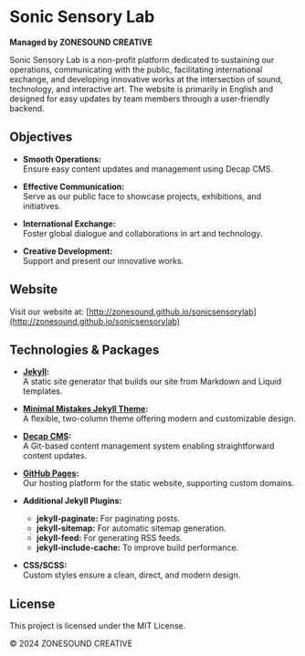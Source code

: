 # Sonic Sensory Lab

**Managed by ZONESOUND CREATIVE**

Sonic Sensory Lab is a non-profit platform dedicated to sustaining our operations, communicating with the public, facilitating international exchange, and developing innovative works at the intersection of sound, technology, and interactive art. The website is primarily in English and designed for easy updates by team members through a user-friendly backend.

## Objectives

- **Smooth Operations:**  
  Ensure easy content updates and management using Decap CMS.

- **Effective Communication:**  
  Serve as our public face to showcase projects, exhibitions, and initiatives.

- **International Exchange:**  
  Foster global dialogue and collaborations in art and technology.

- **Creative Development:**  
  Support and present our innovative works.

## Website

Visit our website at: [http://zonesound.github.io/sonicsensorylab](http://zonesound.github.io/sonicsensorylab)

## Technologies & Packages

- **[Jekyll](https://jekyllrb.com/):**  
  A static site generator that builds our site from Markdown and Liquid templates.

- **[Minimal Mistakes Jekyll Theme](https://mmistakes.github.io/minimal-mistakes/):**  
  A flexible, two-column theme offering modern and customizable design.

- **[Decap CMS](https://decapcms.org/):**  
  A Git-based content management system enabling straightforward content updates.

- **[GitHub Pages](https://pages.github.com/):**  
  Our hosting platform for the static website, supporting custom domains.

- **Additional Jekyll Plugins:**
  - **jekyll-paginate:** For paginating posts.
  - **jekyll-sitemap:** For automatic sitemap generation.
  - **jekyll-feed:** For generating RSS feeds.
  - **jekyll-include-cache:** To improve build performance.
- **CSS/SCSS:**  
  Custom styles ensure a clean, direct, and modern design.

## License

This project is licensed under the MIT License.

© 2024 ZONESOUND CREATIVE
